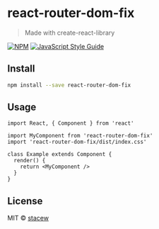 # react-router-dom-fix

> Made with create-react-library

[![NPM](https://img.shields.io/npm/v/react-router-dom-fix.svg)](https://www.npmjs.com/package/react-router-dom-fix) [![JavaScript Style Guide](https://img.shields.io/badge/code_style-standard-brightgreen.svg)](https://standardjs.com)

## Install

```bash
npm install --save react-router-dom-fix
```

## Usage

```tsx
import React, { Component } from 'react'

import MyComponent from 'react-router-dom-fix'
import 'react-router-dom-fix/dist/index.css'

class Example extends Component {
  render() {
    return <MyComponent />
  }
}
```

## License

MIT © [stacew](https://github.com/stacew)
